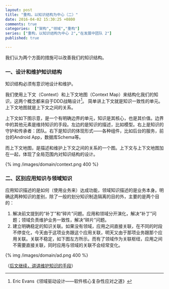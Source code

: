 ```yaml
---
layout: post
title: "重构，以知识结构为中心（二）"
date: 2016-04-02 15:30:25 +0800
comments: true
categories:  ["架构","领域","重构"]
series: ["重构，以知识结构为中心 2","在发展中团队 2"]
published: true

---
```


我们认为两个方面的措施可以改善我们的知识结构。

<!--more-->




### 一、设计和维护知识结构

知识结构必须有意识地设计和维护。

我们使用上下文（Context）和上下文地图（Context Map）来结构化我们的知识，这两个概念都来自于DDD战略设计[^1]。
简单讲上下文就是知识一致性的单元。上下文地图就是上下文之间的关系。

[^1]: Eric Evans《领域驱动设计——软件核心复杂性应对之道》

上下文如下图示意，是一个有明确边界的单元，知识是其核心，也是其价值。边界中的其他元素是维持知识的手段。左边的是知识的描述，比如模型。右上是知识的守护和传承者：团队。右下是知识的体现形式——各种组件，比如后台的服务，前台的Android App，数据库Schema等。

而上下文地图，是描述和维护上下文之间的关系的一个图。上下文与上下文地图加在一起，体现了全局范围内对知识结构的设计。

{% img  /images/domain/context.png 400 %}



### <a name="ad"></a>二、区别应用知识与领域知识

应用知识描述的是如何（使用业务来）达成功能，领域知识描述的是业务本身。明确这两种知识的差别，除了一般的划分知识制造隔离的目的外，主要的是两个目的：

1. 解决前文提到的“补丁”和“碎片”问题。应用和领域分开演化，解决“补丁”问题；领域负责维护业务一致性，解决“碎片”问题。
2. 建立明确稳定的知识关联。如果没有领域，应用之间直接关联，在不同的时段不停变化，今天由于这项业务跟这个应用关联，明天又由于那项业务跟那个应用关联。关联不稳定，如下图左方所示。而有了领域作为关联枢纽，应用之间不需要直接关联，同时应用与领域的关联不会经常变化。


{% img  /images/domain/ad.png 400 %}

（[后文继续，讲讲维护知识的手段](/2016/04/09/dev-dc3/)）




